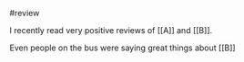 #review

I recently read very positive reviews of [[A]] and [[B]].

Even people on the bus were saying great things about [[B]]
